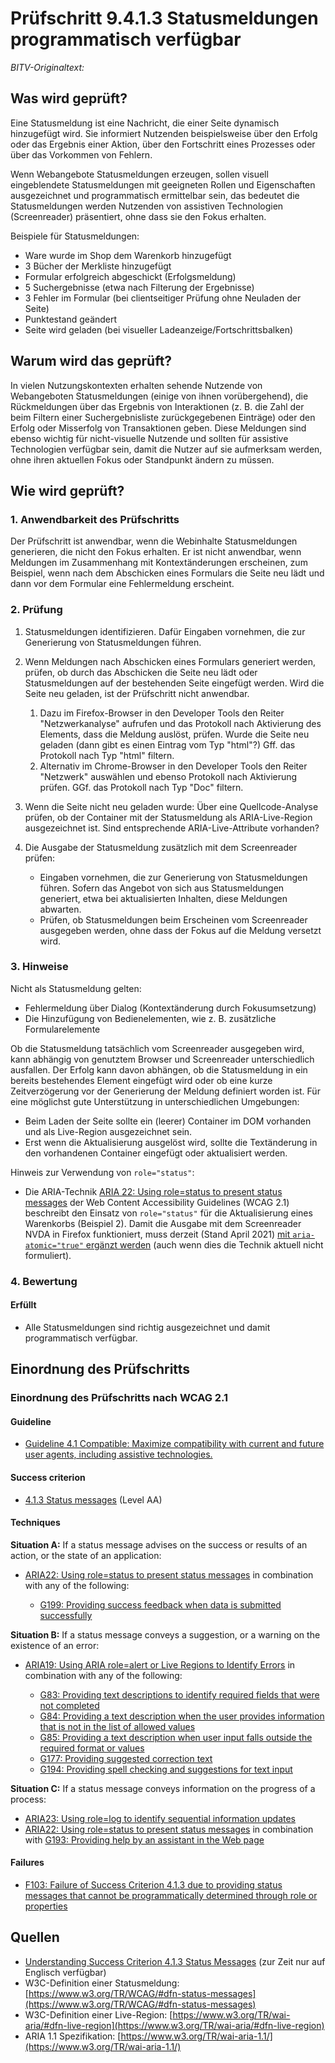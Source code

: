 # Prüfschritt 9.4.1.3 Statusmeldungen programmatisch verfügbar

_BITV-Originaltext:_

## Was wird geprüft?

Eine Statusmeldung ist eine Nachricht, die einer Seite dynamisch hinzugefügt wird. Sie informiert Nutzenden beispielsweise über den Erfolg oder das Ergebnis einer Aktion, über den Fortschritt eines Prozesses oder über das Vorkommen von Fehlern.

Wenn Webangebote Statusmeldungen erzeugen, sollen visuell eingeblendete Statusmeldungen mit geeigneten Rollen und Eigenschaften ausgezeichnet und programmatisch ermittelbar sein, das bedeutet die Statusmeldungen werden Nutzenden von assistiven Technologien (Screenreader) präsentiert, ohne dass sie den Fokus erhalten.

Beispiele für Statusmeldungen:

-   Ware wurde im Shop dem Warenkorb hinzugefügt
-   3 Bücher der Merkliste hinzugefügt
-   Formular erfolgreich abgeschickt (Erfolgsmeldung)
-   5 Suchergebnisse (etwa nach Filterung der Ergebnisse)
-   3 Fehler im Formular (bei clientseitiger Prüfung ohne Neuladen der Seite)
-   Punktestand geändert
-   Seite wird geladen (bei visueller Ladeanzeige/Fortschrittsbalken)

## Warum wird das geprüft?

In vielen Nutzungskontexten erhalten sehende Nutzende von Webangeboten Statusmeldungen (einige von ihnen vorübergehend), die Rückmeldungen über das Ergebnis von Interaktionen (z. B. die Zahl der beim Filtern einer Suchergebnisliste zurückgegebenen Einträge) oder den Erfolg oder Misserfolg von Transaktionen geben. Diese Meldungen sind ebenso wichtig für nicht-visuelle Nutzende und sollten für assistive Technologien verfügbar sein, damit die Nutzer auf sie aufmerksam werden, ohne ihren aktuellen Fokus oder Standpunkt ändern zu müssen.

## Wie wird geprüft?

### 1\. Anwendbarkeit des Prüfschritts

Der Prüfschritt ist anwendbar, wenn die Webinhalte Statusmeldungen generieren, die nicht den Fokus erhalten. Er ist nicht anwendbar, wenn Meldungen im Zusammenhang mit Kontextänderungen erscheinen, zum Beispiel, wenn nach dem Abschicken eines Formulars die Seite neu lädt und dann vor dem Formular eine Fehlermeldung erscheint.

### 2\. Prüfung

1.  Statusmeldungen identifizieren. Dafür Eingaben vornehmen, die zur Generierung von Statusmeldungen führen.
2.  Wenn Meldungen nach Abschicken eines Formulars generiert werden, prüfen, ob durch das Abschicken die Seite neu lädt oder Statusmeldungen auf der bestehenden Seite eingefügt werden. Wird die Seite neu geladen, ist der Prüfschritt nicht anwendbar.

    1.  Dazu im Firefox-Browser in den Developer Tools den Reiter "Netzwerkanalyse" aufrufen und das Protokoll nach Aktivierung des Elements, dass die Meldung auslöst, prüfen. Wurde die Seite neu geladen (dann gibt es einen Eintrag vom Typ "html"?) Gff. das Protokoll nach Typ "html" filtern.
    2.  Alternativ im Chrome-Browser in den Developer Tools den Reiter "Netzwerk" auswählen und ebenso Protokoll nach Aktivierung prüfen. GGf. das Protokoll nach Typ "Doc" filtern.

3.  Wenn die Seite nicht neu geladen wurde: Über eine Quellcode-Analyse prüfen, ob der Container mit der Statusmeldung als ARIA-Live-Region ausgezeichnet ist. Sind entsprechende ARIA-Live-Attribute vorhanden?
4.  Die Ausgabe der Statusmeldung zusätzlich mit dem Screenreader prüfen:

    -   Eingaben vornehmen, die zur Generierung von Statusmeldungen führen. Sofern das Angebot von sich aus Statusmeldungen generiert, etwa bei aktualisierten Inhalten, diese Meldungen abwarten.
    -   Prüfen, ob Statusmeldungen beim Erscheinen vom Screenreader ausgegeben werden, ohne dass der Fokus auf die Meldung versetzt wird.

### 3\. Hinweise

Nicht als Statusmeldung gelten:

-   Fehlermeldung über Dialog (Kontextänderung durch Fokusumsetzung)
-   Die Hinzufügung von Bedienelementen, wie z. B. zusätzliche Formularelemente

Ob die Statusmeldung tatsächlich vom Screenreader ausgegeben wird, kann abhängig von genutztem Browser und Screenreader unterschiedlich ausfallen. Der Erfolg kann davon abhängen, ob die Statusmeldung in ein bereits bestehendes Element eingefügt wird oder ob eine kurze Zeitverzögerung vor der Generierung der Meldung definiert worden ist. Für eine möglichst gute Unterstützung in unterschiedlichen Umgebungen:

-   Beim Laden der Seite sollte ein (leerer) Container im DOM vorhanden und als Live-Region ausgezeichnet sein.
-   Erst wenn die Aktualisierung ausgelöst wird, sollte die Textänderung in den vorhandenen Container eingefügt oder aktualisiert werden.

Hinweis zur Verwendung von `role="status"`:

-   Die ARIA-Technik [ARIA 22: Using role=status to present status messages](https://www.w3.org/WAI/WCAG21/Techniques/aria/ARIA22.html#examples) der Web Content Accessibility Guidelines (WCAG 2.1) beschreibt den Einsatz von `role="status"` für die Aktualisierung eines Warenkorbs (Beispiel 2). Damit die Ausgabe mit dem Screenreader NVDA in Firefox funktioniert, muss derzeit (Stand April 2021) [mit `aria-atomic="true"` ergänzt werden](https://github.com/w3c/wcag/issues/1137) (auch wenn dies die Technik aktuell nicht formuliert).

### 4\. Bewertung

#### Erfüllt

-   Alle Statusmeldungen sind richtig ausgezeichnet und damit programmatisch verfügbar.

## Einordnung des Prüfschritts

### Einordnung des Prüfschritts nach WCAG 2.1

#### Guideline

-   [Guideline 4.1 Compatible: Maximize compatibility with current and future user agents, including assistive technologies.](https://www.w3.org/TR/WCAG21/#compatible)

#### Success criterion

-   [4.1.3 Status messages](https://www.w3.org/TR/WCAG21/#status-messages) (Level AA)

#### Techniques

**Situation A:** If a status message advises on the success or results of an action, or the state of an application:

-   [ARIA22: Using role=status to present status messages](https://www.w3.org/WAI/WCAG21/Techniques/aria/ARIA22) in combination with any of the following:

    -   [G199: Providing success feedback when data is submitted successfully](https://www.w3.org/WAI/WCAG21/Techniques/general/G199)

**Situation B:** If a status message conveys a suggestion, or a warning on the existence of an error:

-   [ARIA19: Using ARIA role=alert or Live Regions to Identify Errors](https://www.w3.org/WAI/WCAG21/Techniques/aria/ARIA19) in combination with any of the following:

    -   [G83: Providing text descriptions to identify required fields that were not completed](https://www.w3.org/WAI/WCAG21/Techniques/general/G83)
    -   [G84: Providing a text description when the user provides information that is not in the list of allowed values](https://www.w3.org/WAI/WCAG21/Techniques/general/G84)
    -   [G85: Providing a text description when user input falls outside the required format or values](https://www.w3.org/WAI/WCAG21/Techniques/general/G85)
    -   [G177: Providing suggested correction text](https://www.w3.org/WAI/WCAG21/Techniques/general/G177)
    -   [G194: Providing spell checking and suggestions for text input](https://www.w3.org/WAI/WCAG21/Techniques/general/G194)

**Situation C:** If a status message conveys information on the progress of a process:

-   [ARIA23: Using role=log to identify sequential information updates](https://www.w3.org/WAI/WCAG21/Techniques/aria/ARIA23)
-   [ARIA22: Using role=status to present status messages](https://www.w3.org/WAI/WCAG21/Techniques/aria/ARIA22) in combination with [G193: Providing help by an assistant in the Web page](https://www.w3.org/WAI/WCAG21/Techniques/general/G193)

#### Failures

-   [F103: Failure of Success Criterion 4.1.3 due to providing status messages that cannot be programmatically determined through role or properties](https://www.w3.org/WAI/WCAG21/Techniques/failures/F103)

## Quellen

-   [Understanding Success Criterion 4.1.3 Status Messages](https://www.w3.org/WAI/WCAG21/Understanding/status-messages.html) (zur Zeit nur auf Englisch verfügbar)
-   W3C-Definition einer Statusmeldung: [https://www.w3.org/TR/WCAG/#dfn-status-messages](https://www.w3.org/TR/WCAG/#dfn-status-messages)
-   W3C-Definition einer Live-Region: [https://www.w3.org/TR/wai-aria/#dfn-live-region](https://www.w3.org/TR/wai-aria/#dfn-live-region)
-   ARIA 1.1 Spezifikation: [https://www.w3.org/TR/wai-aria-1.1/](https://www.w3.org/TR/wai-aria-1.1/)
